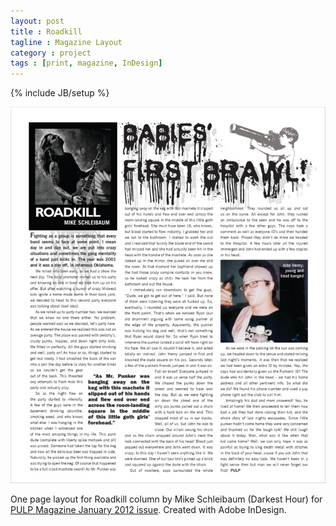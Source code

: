 ```yaml
---
layout: post
title : Roadkill
tagline : Magazine Layout
category : project
tags : [print, magazine, InDesign]
---
```

{% include JB/setup %}

![Roadkill](/assets/images/projects/2011/roadkill.jpg)

One page layout for Roadkill column by Mike Schleibaum (Darkest Hour) for [PULP Magazine January 2012 issue](http://pulpmagazinelive.com/issues/2012). Created with Adobe InDesign. 